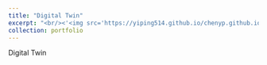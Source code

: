 ```yaml
---
title: "Digital Twin"
excerpt: "<br/><'<img src='https://yiping514.github.io/chenyp.github.io/images/DT.svg'>"
collection: portfolio
---
```


Digital Twin
